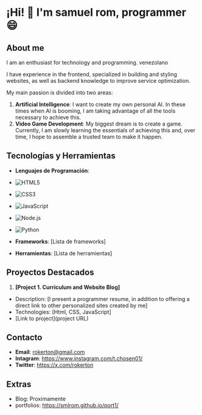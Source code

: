 # ¡Hi! 👋 I'm samuel rom, programmer :smile:

## About me
I am an enthusiast for technology and programming. 
venezolano

I have experience in the frontend, specialized in building and styling websites, as well as backend knowledge to improve service optimization.

My main passion is divided into two areas:

1. **Artificial Intelligence**: I want to create my own personal AI. In these times when AI is booming, I am taking advantage of all the tools necessary to achieve this.
2. **Video Game Development**: My biggest dream is to create a game. Currently, I am slowly learning the essentials of achieving this and, over time, I hope to assemble a trusted team to make it happen.

## Tecnologías y Herramientas
- **Lenguajes de Programación**:
- ![HTML5](https://img.shields.io/badge/HTML5-E34F26?style=for-the-badge&logo=html5&logoColor=white)
- ![CSS3](https://img.shields.io/badge/CSS3-1572B6?style=for-the-badge&logo=css3&logoColor=white)
- ![JavaScript](https://img.shields.io/badge/JavaScript-F7DF1E?style=for-the-badge&logo=javascript&logoColor=black)
- ![Node.js](https://img.shields.io/badge/Node.js-339933?style=for-the-badge&logo=nodedotjs&logoColor=white)
- ![Python](https://img.shields.io/badge/Python-3776AB?style=for-the-badge&logo=python&logoColor=white)

- **Frameworks**: [Lista de frameworks]
- **Herramientas**: [Lista de herramientas]

## Proyectos Destacados
1. **[Project 1. Curriculum and Website Blog]**
 - Description: [I present a programmer resume, in addition to offering a direct link to other personalized sites created by me]
 - Technologies: [Html, CSS, JavaScript]
 - [Link to project](project URL)

## Contacto
- **Email**: rokerton@gmail.com
- **Intagram**: https://www.instagram.com/t.chosen01/
- **Twitter**: https://x.com/rokerton

## Extras
- Blog: Proximamente
- portfolios: https://smlrom.github.io/port1/
